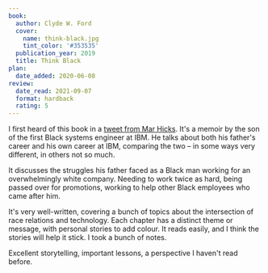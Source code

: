 ```yaml
---
book:
  author: Clyde W. Ford
  cover:
    name: think-black.jpg
    tint_color: '#353535'
  publication_year: 2019
  title: Think Black
plan:
  date_added: 2020-06-08
review:
  date_read: 2021-09-07
  format: hardback
  rating: 5
---
```


I first heard of this book in a [tweet from Mar Hicks][tweet].
It's a memoir by the son of the first Black systems engineer at IBM.
He talks about both his father's career and his own career at IBM, comparing the two – in some ways very different, in others not so much.

It discusses the struggles his father faced as a Black man working for an overwhelmingly white company.
Needing to work twice as hard, being passed over for promotions, working to help other Black employees who came after him.

It's very well-written, covering a bunch of topics about the intersection of race relations and technology.
Each chapter has a distinct theme or message, with personal stories to add colour.
It reads easily, and I think the stories will help it stick.
I took a bunch of notes.

Excellent storytelling, important lessons, a perspective I haven't read before.

[tweet]: https://twitter.com/histoftech/status/1175749718581923840
